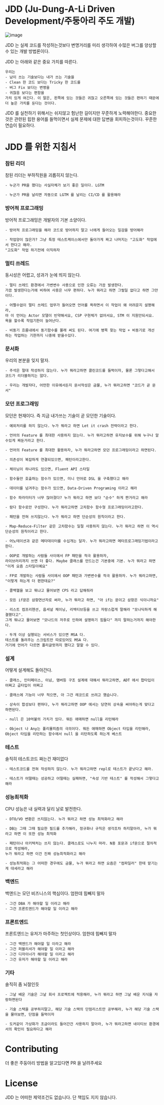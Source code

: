 # JDD (Ju-Dung-A-Li Driven Development/주둥아리 주도 개발)
![image](https://user-images.githubusercontent.com/10369528/130068355-049861db-ce6e-45cd-a74c-a262ee4fb01a.png)

JDD 는 실제 코드를 작성하는것보다 변명거리를 미리 생각하여 수많은 버그를 양상할 수 있는 개발 방법론이다.

JDD 는 아래와 같은 중요 가치를 따른다.

```
우리는
- 남이 쓰는 기술보다는 내가 쓰는 기술을
- Clean 한 코드 보다는 Tricky 한 코드를
- 버그 Fix 보다는 변명을
- 귀찮음 보다는 편함을
가치 있게 여긴다. 이 말은, 왼쪽에 있는 것들은 귀찮고 오른쪽에 있는 것들은 편하기 때문에 더 높은 가치를 둔다는 것이다.
```

JDD 를 실천하기 위해서는 쉬지않고 험난한 길이지만 꾸준하게 노력해야한다.
중요한것은 관련된 힙한 용어를 들먹이면서 실제 문제에 대한 답변을 회피하는것이다. 꾸준한 연습이 필요하다.


# JDD 를 위한 지침서

### 참된 리더
참된 리더는 부하직원을 괴롭히지 않는다.

```
- 누군가 PR을 했다는 사실자체가 보기 좋은 일이다. LGTM 

- 누군가 PR을 날리면 자동으로 LGTM 를 날리는 CI/CD 를 활용해라
```

### 방어적 프로그래밍
방어적 프로그래밍은 개발자의 기본 소양이다.

```
- 방어적 프로그래밍을 해라 코드로 방어하지 말고 너에게 들어오는 일감을 방어해라

- 작업양이 많은가? 그냥 특정 테스트케이스에서만 돌아가게 짜고 나머지는 "고도화" 작업에서 한다고 해라. 
"고도화" 작업 하기전에 이직하자
```

### 멀티 쓰레드
동시성은 어렵고, 성과가 눈에 띄지 않는다.
```
- 멀티 쓰레드 환경에서 가변변수 사용으로 인한 오류는 가끔 발생한다.
가끔 발생한다는거에 비하여 사용은 너무 편하다. 누가 뭐라고 하면 그럴일 없다고 하면 그만이다.

- 어쩔수없이 멀티 쓰레드 업무가 들어오면 언어를 욕하면서 이 작업이 왜 어려운지 설명해라,
아 이 언어는 Actor 모델이 빈약해서요, CSP 구현체가 없어서요, STM 이 지원안되서요.
욕을 할수록 작업기한이 늘어난다.

- 비동기 흐름내에서 동기함수를 몰래 써도 된다. 여기에 병목 찾는 작업 + 비동기로 개선 하는 작업하는 기한까지 나중에 받을수있다.
```

### 문서화
우리의 본분을 잊지 말자.

```
- 주석은 절대 작성하지 않는다. 누가 뭐라고하면 클린코드를 들먹이자, 물론 그렇다고해서 코드가 리더블하지는 않다.

- 우리는 개발자다, 어떤한 이유에서든지 문서작성은 금물, 누가 뭐라고하면 "코드가 곧 문서"
```

### 모던 프로그래밍
모던은 현재이다. 즉 지금 내가쓰는 기술이 곧 모던한 기술이다.

```
- 예외처리를 하지 않는다. 누가 뭐라고 하면 Let it crash 전략이라고 한다.

- 언어의 Feature 를 최대한 사용하지 않는다. 누가 뭐라고하면 유지보수를 위해 누구나 알수있게 짜둔거라고 한다.

- 언어의 Feature 를 최대한 활용하자, 누가 뭐라고하면 모던 프로그래밍이라고 하면된다.

- 의존성이 복잡하게 연결되있으면, 패턴이라고한다.

- 체이닝이 하나라도 있으면, Fluent API 스타일

- 함수들만 호출하는 함수가 있으면, 미니 언어로 DSL 을 구축했다고 해라

- 데이터를 넘겨주는 함수가 있으면, Data-Driven Programing 이라고 해라

- 함수 파라미터가 너무 많아졌다? 누가 뭐라고 하면 보다 "순수" 하게 짠거라고 해라

- 람다 함수로만 구성한다. 누가 뭐라고하면 고차함수 함수형 프로그래밍이라고한다.

- 패턴을 전혀 쓰지않는다. 누가 뭐라고 하면 단순성의 원칙이라고 한다.

- Map-Reduce-Filter 같은 고차함수는 일절 사용하지 않는다. 누가 뭐라고 하면 이 역시 단순성의 원칙이라고 한다.

- 어노테이션과 같은 메타데이터를 수십개는 달자. 누가 뭐라고하면 메타프로그래밍기법이라고 한다.

- OOP로 개발하는 사람들 사이에서 FP 패턴을 적극 활용하자, 
라이브러리까지 쓰면 더 좋다. Maybe 클래스를 만드는건 기본중에 기본. 누가 뭐라고 하면 "이게 요즘 스타일이예요"

- FP로 개발하는 사람들 사이에서 OOP 패턴과 가변변수를 적극 활용하자. 누가 뭐라고하면, "이렇게 하는게 더 편한데요?"

- 콜백헬을 보고 뭐냐고 물어보면 CPS 라고 답해줘라

- 모든 if문은 삼항연산자로 써라, 누가 뭐라고 하면, "아 if는 문이고 삼항은 식이니까요"

- 리스트 컴프리헨션, 옵셔널 체이닝, 리엑티브등을 쓰고 자랑스럽게 말해라 "모나딕하게 해결했다고". 
그게 뭐냐고 물어보면 "모나드의 저주로 인하여 설명하기 힘들다" 까지 말하는거까지 해야한다.

- 두개 이상 실행되는 서비스가 있으면 MSA 다.
테스트를 돌려주는 스크립트만 따로있어도 MSA 다.
거기에 언어가 다르면 폴리글랏까지 했다고 말할 수 있다.
```

### 설계 
어떻게 설계해도 돌아간다.
```
- 클래스, 인터페이스, 이넘, 맴버등 구조 설계에 대해서 뭐라고하면, ADT 에서 합타입이 어쩌고 곱타입이 어쩌고

- 클래스에 기능이 너무 적으면, 아 그건 레코드로 쓰려고 했습니다.

- 상속이 합성보다 편하다, 누가 뭐라고하면 OOP 에서는 당연히 상속을 써야하는게 맞다고 하면된다.

- null 은 10억불의 가치가 있다. 뭐든 애매하면 null을 리턴해라

- Object 나 Any는 폴리몰피즘의 극의이다. 뭐든 애매하면 Object 타입을 리턴해라,
Object 타입을 리턴하는 함수에서 null 을 리턴하도록 하는게 베스트
```

### 테스트
솔직히 테스트코드 짜는건 재미없다
```
- 테스트코드를 전혀 작성하지 않는다. 누가 뭐라고하면 repl로 테스트가 끝낫다고 해라.

- 테스트가 어떨때는 성공하고 어떨때는 실패하면, "속성 기반 테스트" 를 작성해서 그렇다고 해라
```

### 성능최적화
CPU 성능은 내 실력과 달리 날로 발전한다.
```
- DTO/VO 변환은 쓰지않는다. 누가 뭐라고 하면 성능 최적화라고 해라

- DB는 그때 그때 필요한 필드를 추가해라, 정규화나 규칙은 생각조차 하지말아라, 누가 뭐라고 하면 이 또한 성능 최적화

- 패턴이나 아키텍처는 쓰지 않는다. 클래스로도 나누지 마라. N중 포문과 if문으로 절차적으로 작성해라, 
누가 뭐라고 하면 이건 진짜 성능최적화라고 해라

- 성능최적화는 그 어떠한 경우에도 금물, 누가 뭐라고 하면 요즘은 "컴파일러" 한테 맡기는게 대세라고 해라
```

### 백엔드
백앤드는 모던 비즈니스의 핵심이다. 엄한데 힘빼지 말자
```
- 그건 DBA 가 해야할 일 이라고 해라
- 그건 프론트엔드가 해야할 일 이라고 해라
```

### 프론트엔드
프론트엔드는 유저가 마주하는 첫인상이다. 엄한데 힘빼지 말자
```
- 그건 백엔드가 해야할 일 이라고 해라
- 그건 퍼블리셔가 해야할 일 이라고 해라
- 그건 디자이너가 해야할 일 이라고 해라
- 그건 유저가 해야할 일 이라고 해라
```

### 기타
솔직히 좀 뇌절인듯
```
- 그날 배운 기술은 그날 회사 프로젝트에 적용해라, 누가 뭐라고 하면 그날 배운 지식을 자랑하면된다

- 기술 스택을 공부하지말고, 해당 기술 스택의 단점리스트만 공부해라, 누가 해당 기술 스택을 물어보면, 단점을 들먹이자

- 도커같이 가상화가 조금이라도 들어간건 사용하지 말아라, 누가 뭐라고하면 네이티브 환경에서의 확인이 필요하다고 해라
```


# Contributing
더 좋은 주둥아리 방법을 알고있다면 PR 을 날려주세요


# License
JDD 는 어떠한 제약조건도 없습니다.
단 책임도 지지 않습니다.


